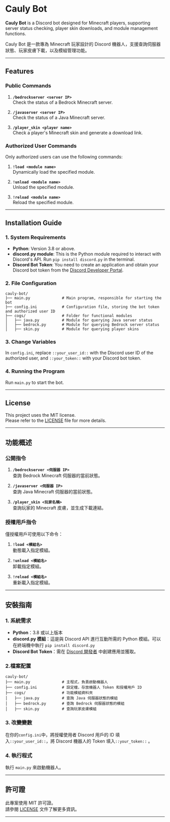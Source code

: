 # Cauly Bot  

**Cauly Bot** is a Discord bot designed for Minecraft players, supporting server status checking, player skin downloads, and module management functions.  

Cauly Bot 是一款專為 Minecraft 玩家設計的 Discord 機器人，支援查詢伺服器狀態、玩家皮膚下載，以及模組管理功能。

---

## Features  

### Public Commands  

1. **`/bedrockserver <server IP>`**  
   Check the status of a Bedrock Minecraft server.  

2. **`/javaserver <server IP>`**  
   Check the status of a Java Minecraft server.  

3. **`/player_skin <player name>`**  
   Check a player's Minecraft skin and generate a download link.  

### Authorized User Commands  

Only authorized users can use the following commands:  

1. **`!load <module name>`**  
   Dynamically load the specified module.  

2. **`!unload <module name>`**  
   Unload the specified module.  

3. **`!reload <module name>`**  
   Reload the specified module.  

---

## Installation Guide  

### 1. System Requirements  

- **Python**: Version 3.8 or above.  
- **discord.py module**: This is the Python module required to interact with Discord's API. Run `pip install discord.py` in the terminal.  
- **Discord Bot Token**: You need to create an application and obtain your Discord bot token from the [Discord Developer Portal](https://discord.com/developers/applications).  

### 2. File Configuration

```plaintext
cauly-bot/
├── main.py              # Main program, responsible for starting the bot
├── config.ini           # Configuration file, storing the bot token and authorized user ID
├── cogs/                # Folder for functional modules
│   ├── java.py          # Module for querying Java server status
│   ├── bedrock.py       # Module for querying Bedrock server status
│   ├── skin.py          # Module for querying player skins
```

### 3. Change Variables  

In `config.ini`, replace `::your_user_id::` with the Discord user ID of the authorized user, and `::your_token::` with your Discord bot token.  

### 4. Running the Program  

Run `main.py` to start the bot.  

---

## License  

This project uses the MIT license.  
Please refer to the [LICENSE](./LICENSE) file for more details.  

---

## 功能概述  

### 公開指令  

1. **`/bedrockserver <伺服器 IP>`**  
   查詢 Bedrock Minecraft 伺服器的當前狀態。  

2. **`/javaserver <伺服器 IP>`**  
   查詢 Java Minecraft 伺服器的當前狀態。  

3. **`/player_skin <玩家名稱>`**  
   查詢玩家的 Minecraft 皮膚，並生成下載連結。  

### 授權用戶指令  

僅授權用戶可使用以下命令：  

1. **`!load <模組名>`**  
   動態載入指定模組。  

2. **`!unload <模組名>`**  
   卸載指定模組。  

3. **`!reload <模組名>`**  
   重新載入指定模組。  

---

## 安裝指南  

### 1. 系統需求  

- **Python**：3.8 或以上版本  
- **discord.py 模組**：這是與 Discord API 進行互動所需的 Python 模組。可以在終端機中執行 `pip install discord.py`  
- **Discord Bot Token**：需在 [Discord 開發者](https://discord.com/developers/applications) 中創建應用並獲取。  

### 2.檔案配置

```plaintext
cauly-bot/
├── main.py              # 主程式，負責啟動機器人
├── config.ini           # 設定檔，存放機器人 Token 和授權用戶 ID
├── cogs/                # 功能模組資料夾
│   ├── java.py          # 查詢 Java 伺服器狀態的模組
│   ├── bedrock.py       # 查詢 Bedrock 伺服器狀態的模組
│   ├── skin.py          # 查詢玩家皮膚模組
```

### 3. 改變變數  

在你的`config.ini`中，將授權使用者 Discord 用戶的 ID 填入`::your_user_id::`，將 Discord 機器人的 Token 填入`::your_token::` 。  

### 4. 執行程式  

執行 `main.py` 來啟動機器人。  

---

## 許可證  

此專案使用 MIT 許可證。  
請參閱 [LICENSE](./LICENSE) 文件了解更多資訊。  

---
